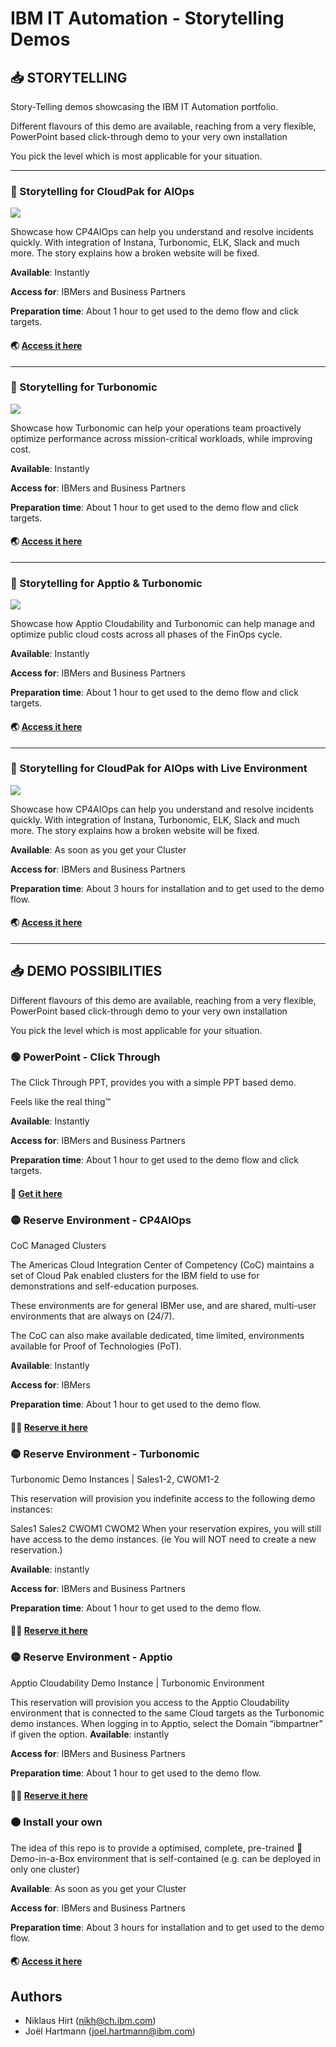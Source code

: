 # IBM IT Automation - Storytelling Demos


## 📥 STORYTELLING


Story-Telling demos showcasing the IBM IT Automation portfolio.

Different flavours of this demo are available, reaching from a very flexible, PowerPoint based click-through demo to your very own installation

You pick the level which is most applicable for your situation.


---
### 🚀 Storytelling for CloudPak for AIOps

![](https://raw.githubusercontent.com/niklaushirt/ibm-aiops-deployer/dev_latest/doc/storytelling/pics/global/aiops_title.png)



Showcase how CP4AIOps can help you understand and resolve incidents quickly. With integration of Instana, Turbonomic, ELK, Slack and much more. The story explains how a broken website will be fixed.

**Available**: Instantly

**Access for**: IBMers and Business Partners

**Preparation time**: About 1 hour to get used to the demo flow and click targets.

#### 🌏 [Access it here](https://github.com/niklaushirt/ibm-aiops-deployer/blob/main/doc/storytelling/CP4AIOps_Sample%20Demo%20Script.md)


---
### 🚀 Storytelling for Turbonomic

![](https://raw.githubusercontent.com/niklaushirt/ibm-aiops-deployer/dev_latest/doc/storytelling/pics/global/turbo_title.png)



Showcase how Turbonomic can help your operations team proactively optimize performance across mission-critical workloads, while improving cost.

**Available**: Instantly

**Access for**: IBMers and Business Partners

**Preparation time**: About 1 hour to get used to the demo flow and click targets.

#### 🌏 [Access it here](https://github.com/niklaushirt/ibm-aiops-deployer/blob/main/doc/storytelling/TURBONOMIC_PERF_Sample_Demo%20Script.md)

---
### 🚀 Storytelling for Apptio & Turbonomic

![](https://raw.githubusercontent.com/niklaushirt/ibm-aiops-deployer/dev_latest/doc/storytelling/pics/global/finops_title.png)





Showcase how Apptio Cloudability and Turbonomic can help manage and optimize public cloud costs across all phases of the FinOps cycle.

**Available**: Instantly

**Access for**: IBMers and Business Partners

**Preparation time**: About 1 hour to get used to the demo flow and click targets.

#### 🌏 [Access it here](https://github.com/niklaushirt/ibm-aiops-deployer/blob/main/doc/storytelling/TURBONOMIC_FINOPS_Sample_Demo%20Script.md)



---
### 🚀 Storytelling for CloudPak for AIOps with Live Environment

![](https://raw.githubusercontent.com/niklaushirt/ibm-aiops-deployer/dev_latest/doc/storytelling/pics/global/aiops_title.png)



Showcase how CP4AIOps can help you understand and resolve incidents quickly. With integration of Instana, Turbonomic, ELK, Slack and much more. The story explains how a broken website will be fixed.

**Available**: As soon as you get your Cluster

**Access for**: IBMers and Business Partners

**Preparation time**: About 3 hours for installation and to get used to the demo flow.

#### 🌏 [Access it here](https://github.com/niklaushirt/ibm-aiops-deployer/blob/main/doc/storytelling/CP4AIOps%20Live%20Environment%20Sample%20Demo%20Script_NO_CHATOPS.md)



---------------------------------------------------------------------------------------------------------

## 📥 DEMO POSSIBILITIES


Different flavours of this demo are available, reaching from a very flexible, PowerPoint based click-through demo to your very own installation

You pick the level which is most applicable for your situation.


### 🟢 PowerPoint - Click Through

The Click Through PPT, provides you with a simple PPT based demo.

Feels like the real thing™

**Available**: Instantly

**Access for**: IBMers and Business Partners

**Preparation time**: About 1 hour to get used to the demo flow and click targets.

#### 🔽 [Get it here](https://ibm.ent.box.com/s/icgkxzlt2ja6dth16dpdin055uyysej1)

### 🟡 Reserve Environment - CP4AIOps

CoC Managed Clusters

The Americas Cloud Integration Center of Competency (CoC) maintains a set of Cloud Pak enabled clusters for the IBM field to use for demonstrations and self-education purposes.

These environments are for general IBMer use, and are shared, multi-user environments that are always on (24/7).

The CoC can also make available dedicated, time limited, environments available for Proof of Technologies (PoT).


**Available**: Instantly

**Access for**: IBMers

**Preparation time**: About 1 hour to get used to the demo flow.

#### 👩‍💻 [Reserve it here](https://cmc.coc-ibm.com/home)


### 🟡 Reserve Environment - Turbonomic

Turbonomic Demo Instances | Sales1-2, CWOM1-2

This reservation will provision you indefinite access to the following demo instances:

Sales1
Sales2
CWOM1
CWOM2
When your reservation expires, you will still have access to the demo instances. (ie You will NOT need to create a new reservation.)


**Available**: instantly

**Access for**: IBMers and Business Partners

**Preparation time**: About 1 hour to get used to the demo flow.

#### 👩‍💻 [Reserve it here](https://techzone.ibm.com/collection/turbonomic-application-resource-management-demo-assets/resources)


### 🟡 Reserve Environment - Apptio

Apptio Cloudability Demo Instance | Turbonomic Environment

This reservation will provision you access to the Apptio Cloudability environment that is connected to the same Cloud targets as the Turbonomic demo instances. When logging in to Apptio, select the Domain “ibmpartner” if given the option.
**Available**: instantly

**Access for**: IBMers and Business Partners

**Preparation time**: About 1 hour to get used to the demo flow.

#### 👩‍💻 [Reserve it here](https://techzone.ibm.com/collection/turbonomic-application-resource-management-demo-assets/resources)




### 🟠 Install your own

The idea of this repo is to provide a optimised, complete, pre-trained 🐣 Demo-in-a-Box environment that is self-contained (e.g. can be deployed in only one cluster)

**Available**: As soon as you get your Cluster

**Access for**: IBMers and Business Partners

**Preparation time**: About 3 hours for installation and to get used to the demo flow.

#### 🌏 [Access it here](https://github.com/niklaushirt/ibm-aiops-deployer/tree/main#-quick-install)

## Authors
- Niklaus Hirt (nikh@ch.ibm.com)
- Joël Hartmann (joel.hartmann@ibm.com)
